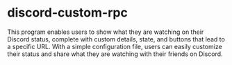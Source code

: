 # discord-custom-rpc
This program enables users to show what they are watching on their Discord status, complete with custom details, state, and buttons that lead to a specific URL. With a simple configuration file, users can easily customize their status and share what they are watching with their friends on Discord.

